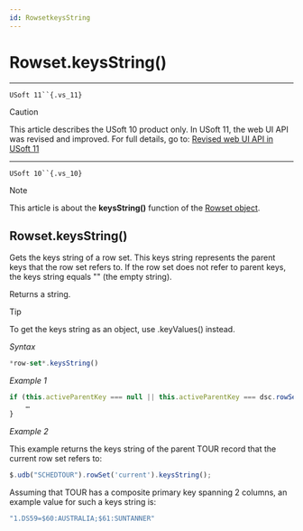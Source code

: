 ```yaml
---
id: RowsetkeysString
---
```


# Rowset.keysString()



----

`USoft 11``{.vs_11}`

> [!CAUTION]
> This article describes the USoft 10 product only.
> In USoft 11, the web UI API was revised and improved. For full details, go to:
> [Revised web UI API in USoft 11](/docs/Web%20and%20app%20UIs/UDB%20udb/Revised%20web%20UI%20API%20in%20USoft%2011.md)

----

`USoft 10``{.vs_10}`

> [!NOTE]
> This article is about the **keysString()** function of the [Rowset object](/docs/Web%20and%20app%20UIs/UDB%20Rowset/UDB%20Rowset%20object.md).

## **Rowset.keysString()**

Gets the keys string of a row set. This keys string represents the parent keys that the row set refers to. If the row set does not refer to parent keys, the keys string equals "" (the empty string).

Returns a string.

> [!TIP]
> To get the keys string as an object, use .keyValues() instead.

*Syntax*

```js
*row-set*.keysString()
```

*Example 1*

```js
if (this.activeParentKey === null || this.activeParentKey === dsc.rowSet(pRef).keysString()) {
    …
}
```

*Example 2*

This example returns the keys string of the parent TOUR record that the current row set refers to:

```js
$.udb("SCHEDTOUR").rowSet('current').keysString();
```

Assuming that TOUR has a composite primary key spanning 2 columns, an example value for such a keys string is:

```js
"1.DS59=$60:AUSTRALIA;$61:SUNTANNER"
```

 